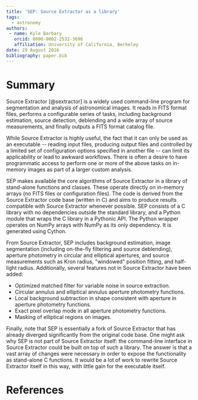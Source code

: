 ```yaml
---
title: 'SEP: Source Extractor as a library'
tags:
  - astronomy
authors:
 - name: Kyle Barbary
   orcid: 0000-0002-2532-3696
   affiliation: University of California, Berkeley
date: 29 August 2016
bibliography: paper.bib
---
```


# Summary

Source Extractor [@sextractor] is a widely used command-line program for
segmentation and analysis of astronomical images. It reads in FITS
format files, performs a configurable series of tasks, including
background estimation, source detection, deblending and a wide array
of source measurements, and finally outputs a FITS format catalog
file.

While Source Extractor is highly useful, the fact that it can only be
used as an executable -- reading input files, producing output files
and controlled by a limited set of configuration options specified in
another file -- can limit its applicability or lead to awkward
workflows. There is often a desire to have programmatic access to
perform one or more of the above tasks on in-memory images as part of
a larger custom analysis.

SEP makes available the core algorithms of Source Extractor in a
library of stand-alone functions and classes. These operate directly
on in-memory arrays (no FITS files or configuration files).  The code
is derived from the Source Extractor code base (written in C) and aims
to produce results compatible with Source Extractor whenever possible.
SEP consists of a C library with no dependencies outside the standard
library, and a Python module that wraps the C library in a Pythonic
API. The Python wrapper operates on NumPy arrays with NumPy as its
only dependency. It is generated using Cython.

From Source Extractor, SEP includes background estimation, image
segmentation (including on-the-fly filtering and source deblending),
aperture photometry in circular and elliptical apertures, and source
measurements such as Kron radius, "windowed" position fitting, and
half-light radius. Additionally, several features not in Source
Extractor have been added:

- Optimized matched filter for variable noise in source extraction.
- Circular annulus and elliptical annulus aperture photometry functions.
- Local background subtraction in shape consistent with aperture in aperture
  photometry functions.
- Exact pixel overlap mode in all aperture photometry functions.
- Masking of elliptical regions on images.

Finally, note that SEP is essentially a fork of Source Extractor that
has already diverged significantly from the original code base. One
might ask why SEP is not part of Source Extractor itself: the
command-line interface in Source Extractor could be built on top of
such a library. The answer is that a vast array of changes were
necessary in order to expose the functionality as stand-alone C
functions. It would be a lot of work to rewrite Source Extractor
itself in this way, with little gain for the executable itself.


# References
